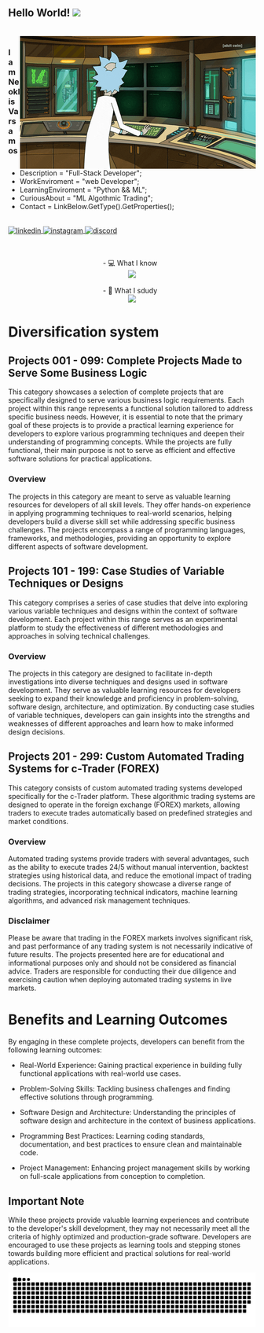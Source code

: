 ## Hello World! <img src="https://raw.githubusercontent.com/iampavangandhi/iampavangandhi/master/gifs/Hi.gif" width="30px"></h2>

<br />
<img align="right" alt="GIF" src="https://github.com/darshan-jain/darshan-jain/blob/master/rick.gif" />

### I am Neoklis Varsamos
- Description = "Full-Stack Developer";
- WorkEnviroment = "web Developer";
- LearningEnviroment = "Python && ML";
- CuriousAbout = "ML Algothmic Trading";
- Contact = LinkBelow.GetType().GetProperties();
<br />

  
<a href="https://www.linkedin.com/in/neoklis-varsamos-218a4a258/" target="blank">
  <img align="center" src="https://user-images.githubusercontent.com/88904952/234979284-68c11d7f-1acc-4f0c-ac78-044e1037d7b0.png" alt="linkedin" height="50"         width="50" />
</a>

<a href="https://www.instagram.com/neoklis.var/" target="blank">
  <img align="center" src="https://user-images.githubusercontent.com/88904952/234981169-2dd1e58f-4b7e-468c-8213-034ba62156c3.png" alt="instagram" height="50"       width="50" />
</a>

<a href="https://discord.com/users/516649789169991683" target="blank">
  <img align="center" src="https://user-images.githubusercontent.com/88904952/234982627-019fd336-6248-453c-9b05-97c13fd1d207.png" alt="discord" height="50"         width="50" />
</a>
  
  
<br />
<br />
<br />
  


<p align="center">
  - 💻 What I know &nbsp;
  
  <br />
  <a href="https://skillicons.dev">
    <img src="https://skillicons.dev/icons?i=github,dotnet,visualstudio,vscode,cs,js,rabbitmq,css,html" />
  </a>
</p>



<p align="center">
  - 📖 What I sdudy &nbsp;
  <br />
  <a href="https://skillicons.dev">
    <img src="https://skillicons.dev/icons?i=py,vue,ts,docker,graphql," />
  </a>
</p>

# Diversification system

## Projects 001 - 099: Complete Projects Made to Serve Some Business Logic
This category showcases a selection of complete projects that are specifically designed to serve various business logic requirements. Each project within this range represents a functional solution tailored to address specific business needs. However, it is essential to note that the primary goal of these projects is to provide a practical learning experience for developers to explore various programming techniques and deepen their understanding of programming concepts. While the projects are fully functional, their main purpose is not to serve as efficient and effective software solutions for practical applications.

### Overview
The projects in this category are meant to serve as valuable learning resources for developers of all skill levels. They offer hands-on experience in applying programming techniques to real-world scenarios, helping developers build a diverse skill set while addressing specific business challenges. The projects encompass a range of programming languages, frameworks, and methodologies, providing an opportunity to explore different aspects of software development.

## Projects 101 - 199: Case Studies of Variable Techniques or Designs
This category comprises a series of case studies that delve into exploring various variable techniques and designs within the context of software development. Each project within this range serves as an experimental platform to study the effectiveness of different methodologies and approaches in solving technical challenges.

### Overview
The projects in this category are designed to facilitate in-depth investigations into diverse techniques and designs used in software development. They serve as valuable learning resources for developers seeking to expand their knowledge and proficiency in problem-solving, software design, architecture, and optimization. By conducting case studies of variable techniques, developers can gain insights into the strengths and weaknesses of different approaches and learn how to make informed design decisions.

## Projects 201 - 299: Custom Automated Trading Systems for c-Trader (FOREX)
This category consists of custom automated trading systems developed specifically for the c-Trader platform. These algorithmic trading systems are designed to operate in the foreign exchange (FOREX) markets, allowing traders to execute trades automatically based on predefined strategies and market conditions.

### Overview
Automated trading systems provide traders with several advantages, such as the ability to execute trades 24/5 without manual intervention, backtest strategies using historical data, and reduce the emotional impact of trading decisions. The projects in this category showcase a diverse range of trading strategies, incorporating technical indicators, machine learning algorithms, and advanced risk management techniques.

### Disclaimer
Please be aware that trading in the FOREX markets involves significant risk, and past performance of any trading system is not necessarily indicative of future results. The projects presented here are for educational and informational purposes only and should not be considered as financial advice. Traders are responsible for conducting their due diligence and exercising caution when deploying automated trading systems in live markets.

# Benefits and Learning Outcomes
By engaging in these complete projects, developers can benefit from the following learning outcomes:

- Real-World Experience: Gaining practical experience in building fully functional applications with real-world use cases.

- Problem-Solving Skills: Tackling business challenges and finding effective solutions through programming.

- Software Design and Architecture: Understanding the principles of software design and architecture in the context of business applications.

- Programming Best Practices: Learning coding standards, documentation, and best practices to ensure clean and maintainable code.

- Project Management: Enhancing project management skills by working on full-scale applications from conception to completion.

## Important Note
While these projects provide valuable learning experiences and contribute to the developer's skill development, they may not necessarily meet all the criteria of highly optimized and production-grade software. Developers are encouraged to use these projects as learning tools and stepping stones towards building more efficient and practical solutions for real-world applications.



<!--- snake -->
<div align="center">
  <img  src="https://github.com/1999AZZAR/1999AZZAR/blob/main/resources/img/grid-snake.svg"
       alt="snake" /></a>
</div>

